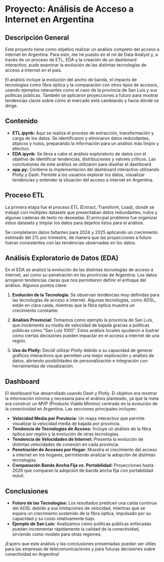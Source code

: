 # Proyecto: Análisis de Acceso a Internet en Argentina

## Descripción General

Este proyecto tiene como objetivo realizar un análisis completo del acceso a internet en Argentina. Para esto, me he puesto en el rol de Data Analyst y, a través de un proceso de ETL, EDA y la creación de un dashboard interactivo, pude examinar la evolución de las distintas tecnologías de acceso a internet en el país. 

El análisis incluye la evolución del ancho de banda, el impacto de tecnologías como fibra óptica y la comparación con otros tipos de accesos, usando ejemplos relevantes como el caso de la provincia de San Luis y sus políticas públicas. También se aplicaron proyecciones a futuro para mostrar tendencias claras sobre cómo el mercado está cambiando y hacia dónde se dirige.

## Contenido

- **ETL.ipynb:** Aquí se realiza el proceso de extracción, transformación y carga de los datos. Se identificaron y eliminaron datos redundantes, atípicos y nulos, preparando la información para un análisis más limpio y efectivo.
- **EDA.ipynb:** Se lleva a cabo el análisis exploratorio de datos con el objetivo de identificar tendencias, distribuciones y valores críticos. Las conclusiones de este análisis se utilizaron para diseñar el dashboard.
- **app.py:** Contiene la implementación del dashboard interactivo utilizando Plotly y Dash. Permite a los usuarios explorar los datos, visualizar tendencias y entender la situación del acceso a internet en Argentina.

## Proceso ETL

La primera etapa fue el proceso ETL (Extract, Transform, Load), donde se trabajó con múltiples datasets que presentaban datos redundantes, nulos y algunas cadenas de texto no deseadas. El principal problema fue organizar estos datasets y limpiar los datos para dejarlos listos para el análisis. 

Se completaron datos faltantes para 2024 y 2025 aplicando un crecimiento estimado del 2% por trimestre, de manera que las proyecciones a futuro fueran consistentes con las tendencias observadas en los datos.

## Análisis Exploratorio de Datos (EDA)

En el EDA se analizó la evolución de las distintas tecnologías de acceso a internet, así como su penetración en las provincias de Argentina. Los datos arrojaron tendencias claras que nos permitieron definir el enfoque del análisis. Algunos puntos clave:

1. **Evolución de la Tecnología:** Se observan tendencias muy definidas para las tecnologías de acceso a internet. Algunas tecnologías, como ADSL, están en clara caída, mientras que la fibra óptica muestra un crecimiento constante.

2. **Análisis Provincial:** Tomamos como ejemplo la provincia de San Luis, que incrementó su media de velocidad de bajada gracias a políticas públicas como "San Luis 1000". Estos análisis locales ayudaron a ilustrar cómo ciertas decisiones pueden impactar en el acceso a internet de una región.

3. **Uso de Plotly:** Decidí utilizar Plotly debido a su capacidad de generar gráficos interactivos que permiten una mejor exploración y análisis de datos, abriendo posibilidades de personalización e integración con herramientas de visualización.

## Dashboard

El dashboard fue desarrollado usando Dash y Plotly. El objetivo era mostrar la información mínima y necesaria para el análisis planteado, ya que la meta era construir un MVP (Producto Viable Mínimo) centrado en la evolución de la conectividad en Argentina. Las secciones principales incluyen:

- **Velocidad Media por Provincia:** Un mapa interactivo que permite visualizar la velocidad media de bajada por provincia.
- **Tendencia de Tecnologías de Acceso:** Incluye un análisis de la fibra óptica por región y la evolución de otras tecnologías.
- **Tendencia de Velocidades de Internet:** Presenta la evolución de distintas velocidades de conexión en cada provincia.
- **Penetración de Accesos por Hogar:** Muestra el crecimiento del acceso a internet en los hogares, permitiendo analizar la adopción de distintas tecnologías.
- **Comparación Banda Ancha Fija vs. Portabilidad:** Proyecciones hasta 2026 que comparan la adopción de banda ancha fija con portabilidad móvil.

## Conclusiones

- **Futuro de las Tecnologías:** Los resultados predicen una caída continua del ADSL debido a sus limitaciones de velocidad, mientras que se espera un crecimiento sostenido de la fibra óptica, impulsado por su capacidad y su costo relativamente bajo.
- **Ejemplo de San Luis:** Analizamos cómo políticas públicas enfocadas pueden incrementar rápidamente la calidad de la conectividad, sirviendo como modelo para otras regiones.

¡Espero que este análisis y las conclusiones presentadas puedan ser útiles para las empresas de telecomunicaciones y para futuras decisiones sobre conectividad en Argentina!
